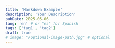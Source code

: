 ```yaml
---
title: 'Markdown Example'
description: 'Your Description'
pubDate: 2025-05-06
lang: 'en' # or "es" for Spanish
tags: ['tag1', 'tag2']
draft: true
# image: "/optional-image-path.jpg" # optional
---
```



